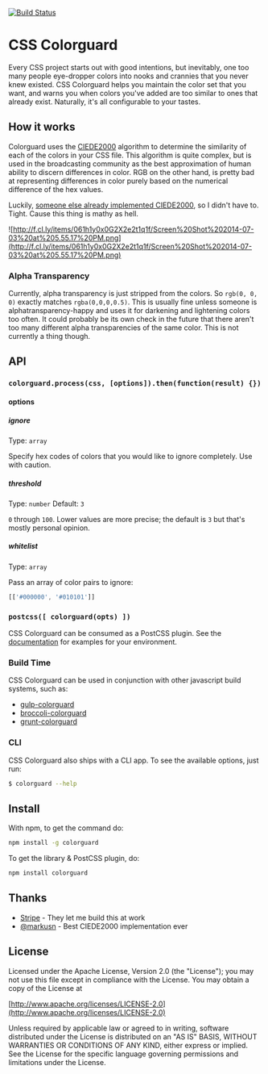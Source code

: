 [![Build Status](https://travis-ci.org/SlexAxton/css-colorguard.svg?branch=master)](https://travis-ci.org/SlexAxton/css-colorguard)

# CSS Colorguard

Every CSS project starts out with good intentions, but inevitably, one too many people eye-dropper
colors into nooks and crannies that you never knew existed. CSS Colorguard helps you maintain the
color set that you want, and warns you when colors you've added are too similar to ones that already
exist. Naturally, it's all configurable to your tastes.

## How it works

Colorguard uses the [CIEDE2000](http://en.wikipedia.org/wiki/Color_difference#CIEDE2000) algorithm to determine
the similarity of each of the colors in your CSS file. This algorithm is quite complex, but is used
in the broadcasting community as the best approximation of human ability to discern differences in
color. RGB on the other hand, is pretty bad at representing differences in color purely based on the
numerical difference of the hex values.

Luckily, [someone else already implemented CIEDE2000](https://github.com/markusn/color-diff), so I
didn't have to. Tight. Cause this thing is mathy as hell.

![http://f.cl.ly/items/061h1y0x0G2X2e2t1q1f/Screen%20Shot%202014-07-03%20at%205.55.17%20PM.png](http://f.cl.ly/items/061h1y0x0G2X2e2t1q1f/Screen%20Shot%202014-07-03%20at%205.55.17%20PM.png)

### Alpha Transparency

Currently, alpha transparency is just stripped from the colors. So `rgb(0, 0, 0)` exactly matches
`rgba(0,0,0,0.5)`. This is usually fine unless someone is alphatransparency-happy and uses it for
darkening and lightening colors too often. It could probably be its own check in the future that
there aren't too many different alpha transparencies of the same color. This is not currently a
thing though.

## API

### `colorguard.process(css, [options]).then(function(result) {})`

#### options

##### ignore

Type: `array`

Specify hex codes of colors that you would like to ignore completely.
Use with caution.

##### threshold

Type: `number`
Default: `3`

`0` through `100`. Lower values are more precise; the default is `3` but that's
mostly personal opinion.

##### whitelist

Type: `array`

Pass an array of color pairs to ignore:

```js
[['#000000', '#010101']]
```

### `postcss([ colorguard(opts) ])`

CSS Colorguard can be consumed as a PostCSS plugin. See the
[documentation](https://github.com/postcss/postcss#usage) for examples for
your environment.

### Build Time

CSS Colorguard can be used in conjunction with other javascript build systems, such as:

* [gulp-colorguard](https://github.com/pgilad/gulp-colorguard)
* [broccoli-colorguard](https://github.com/SlexAxton/broccoli-colorguard)
* [grunt-colorguard](https://github.com/elliottwilliams/grunt-colorguard)

### CLI

CSS Colorguard also ships with a CLI app. To see the available options, just run:

```bash
$ colorguard --help
```

## Install

With npm, to get the command do:

```bash
npm install -g colorguard
```

To get the library & PostCSS plugin, do:

```bash
npm install colorguard
```

## Thanks

* [Stripe](https://stripe.com/) - They let me build this at work
* [@markusn](https://github.com/markusn) - Best CIEDE2000 implementation ever

## License

Licensed under the Apache License, Version 2.0 (the "License");
you may not use this file except in compliance with the License.
You may obtain a copy of the License at

[http://www.apache.org/licenses/LICENSE-2.0](http://www.apache.org/licenses/LICENSE-2.0)

Unless required by applicable law or agreed to in writing, software
distributed under the License is distributed on an "AS IS" BASIS,
WITHOUT WARRANTIES OR CONDITIONS OF ANY KIND, either express or implied.
See the License for the specific language governing permissions and
limitations under the License.
